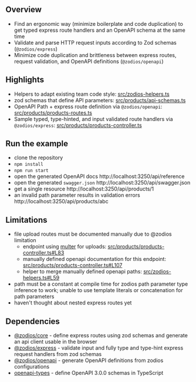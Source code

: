 ## Overview

- Find an ergonomic way (minimize boilerplate and code duplication) to get typed express route handlers and an OpenAPI
  schema at the same time
- Validate and parse HTTP request inputs according to Zod schemas (`@zodios/express`)
- Minimize code duplication and brittleness between express routes, request validation, and OpenAPI definitions (`@zodios/openapi`)

## Highlights

- Helpers to adapt existing team code style: [src/zodios-helpers.ts](src/zodios-helpers.ts)
- zod schemas that define API parameters: [src/products/api-schemas.ts](src/products/api-schemas.ts)
- OpenAPI Path + express route definition
  via `@zodios/openapi`: [src/products/products-routes.ts](src/products/products-routes.ts)
- Sample typed, type-hinted, and input validated route handlers
  via `@zodios/express`: [src/products/products-controller.ts](src/products/products-controller.ts)

## Run the example

- clone the repository
- `npm install`
- `npm run start`
- open the generated OpenAPI docs http://localhost:3250/api/reference
- open the generated `swagger.json` http://localhost:3250/api/swagger.json
- get a single resource http://localhost:3250/api/products/1
- an invalid path parameter results in validation errors http://localhost:3250/api/products/abc

## Limitations

- file upload routes must be documented manually due to @zodios limitation
  - endpoint using [multer](https://github.com/expressjs/multer) for uploads: [src/products/products-controller.ts#L83](src/products/products-controller.ts#L83)
  - manually defined openapi documentation for this endpoint: [src/products/products-controller.ts#L107](src/products/products-controller.ts#L107)
  - helper to merge manually defined openapi paths: [src/zodios-helpers.ts#L59](src/zodios-helpers.ts#L59)
- path must be a constant at compile time for zodios path parameter type inference to work; unable to use template literals or concatenation for path parameters 
- haven't thought about nested express routes yet

## Dependencies

- [@zodios/core](http://www.npmjs.com/package/@zodios/core) - define express routes using zod schemas and generate an api client usable in the browser
- [@zodios/express](http://www.npmjs.com/package/@zodios/express) - validate input and fully type and type-hint express request handlers from zod schemas
- [@zodios/openapi](http://www.npmjs.com/package/@zodios/openapi) - generate OpenAPI definitions from zodios configurations
- [openapi-types](https://www.npmjs.com/package/openapi-types) - define OpenAPI 3.0.0 schemas in TypeScript
